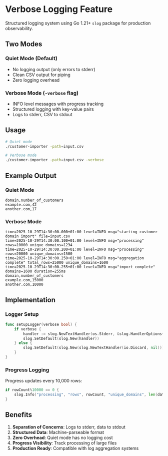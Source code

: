 # Verbose Logging Feature

Structured logging system using Go 1.21+ `slog` package for production observability.

## Two Modes

### Quiet Mode (Default)
- No logging output (only errors to stderr)
- Clean CSV output for piping
- Zero logging overhead

### Verbose Mode (`-verbose` flag)
- INFO level messages with progress tracking
- Structured logging with key-value pairs
- Logs to stderr, CSV to stdout

## Usage

```bash
# Quiet mode
./customer-importer -path=input.csv

# Verbose mode
./customer-importer -path=input.csv -verbose
```

## Example Output

### Quiet Mode
```
domain,number_of_customers
example.com,42
another.com,17
```

### Verbose Mode
```
time=2025-10-29T14:30:00.000+01:00 level=INFO msg="starting customer domain import" file=input.csv
time=2025-10-29T14:30:00.100+01:00 level=INFO msg="processing" rows=10000 unique_domains=1234
time=2025-10-29T14:30:00.200+01:00 level=INFO msg="processing" rows=20000 unique_domains=1500
time=2025-10-29T14:30:00.250+01:00 level=INFO msg="aggregation complete" total_rows=25000 unique_domains=1600
time=2025-10-29T14:30:00.255+01:00 level=INFO msg="import complete" domains=1600 duration=255ms
domain,number_of_customers
example.com,15000
another.com,10000
```

## Implementation

### Logger Setup
```go
func setupLogger(verbose bool) {
    if verbose {
        handler := slog.NewTextHandler(os.Stderr, &slog.HandlerOptions{Level: slog.LevelInfo})
        slog.SetDefault(slog.New(handler))
    } else {
        slog.SetDefault(slog.New(slog.NewTextHandler(io.Discard, nil)))
    }
}
```

### Progress Logging
Progress updates every 10,000 rows:
```go
if rowCount%10000 == 0 {
    slog.Info("processing", "rows", rowCount, "unique_domains", len(data))
}
```

## Benefits

1. **Separation of Concerns**: Logs to stderr, data to stdout
2. **Structured Data**: Machine-parseable format
3. **Zero Overhead**: Quiet mode has no logging cost
4. **Progress Visibility**: Track processing of large files
5. **Production Ready**: Compatible with log aggregation systems
